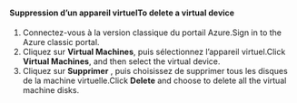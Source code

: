 #### <a name="to-delete-a-virtual-device"></a><span data-ttu-id="bdb2e-101">Suppression d’un appareil virtuel</span><span class="sxs-lookup"><span data-stu-id="bdb2e-101">To delete a virtual device</span></span>

1. <span data-ttu-id="bdb2e-102">Connectez-vous à la version classique du portail Azure.</span><span class="sxs-lookup"><span data-stu-id="bdb2e-102">Sign in to the Azure classic portal.</span></span>
2. <span data-ttu-id="bdb2e-103">Cliquez sur **Virtual Machines**, puis sélectionnez l’appareil virtuel.</span><span class="sxs-lookup"><span data-stu-id="bdb2e-103">Click **Virtual Machines**, and then select the virtual device.</span></span>
3. <span data-ttu-id="bdb2e-104">Cliquez sur **Supprimer** , puis choisissez de supprimer tous les disques de la machine virtuelle.</span><span class="sxs-lookup"><span data-stu-id="bdb2e-104">Click **Delete** and choose to delete all the virtual machine disks.</span></span>

